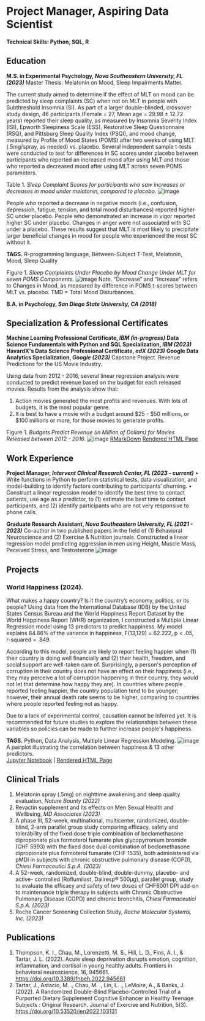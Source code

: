 # Project Manager, Aspiring Data Scientist
#### Technical Skills: Python, SQL, R


## Education       		
**M.S. in Experimental Psychology, _Nova Southeastern University, FL (2023)_**
Master Thesis: Melatonin on Mood, Sleep Impairments Matter. 

The current study aimed to determine if the effect of MLT on mood can be predicted by sleep complaints (SC) when not on MLT in people with Subthreshold Insomnia (SI). As part of a larger double-blinded, crossover study design, 46 participants (Female = 27, Mean age = 29.98 ± 12.72 years) reported their sleep quality, as measured by Insomnia Severity Index (ISI), Epworth Sleepiness Scale (ESS), Restorative Sleep Questionnaire (RSQ), and Pittsburg Sleep Quality Index (PSQI), and mood change, measured by Profile of Mood States (POMS) after two weeks of using MLT (.5mg/spray, as needed) vs. placebo. Several independent sample t-tests were conducted to test for differences in SC scores under placebo between participants who reported an increased mood after using MLT and those who reported a decreased mood after using MLT across seven POMS parameters. 

Table 1. _Sleep Complaint Scores for participants who saw increases or decreases in mood under melatonin, compared to placebo._
![image](https://github.com/mchau29/mchau29.github.io/assets/113917229/44248b8e-25d0-4c37-b8f1-b361d5c3d3de)

People who reported a decrease in negative moods (i.e., confusion, depression, fatigue, tension, and total mood disturbances) reported higher SC under placebo. People who demonstrated an increase in vigor reported higher SC under placebo. Changes in anger were not associated with SC under a placebo. These results suggest that MLT is most likely to precipitate larger beneficial changes in mood for people who experienced the most SC without it.

**TAGS.** R-programming language, Between-Subject T-Test, Melatonin, Mood, Sleep Quality 

Figure 1. _Sleep Complaints Under Placebo by Mood Change Under MLT for seven POMS Components._
![image](https://github.com/mchau29/mchau29.github.io/assets/113917229/8e53b4cb-2f34-476a-8ce8-37d8e71fac33)
Note. “Decrease” and “Increase” refers to Changes in Mood, as measured by difference in POMS t-scores between MLT vs. placebo. TMD = Total Mood Disturbances.

**B.A. in Psychology, _San Diego State University, CA (2018)_**


## Specialization & Professional Certificates       	
**Machine Learning Professional Certificate, _IBM (in-progress)_**
**Data Science Fundamentals with Python and SQL Specialization, _IBM (2023)_**
**HavardX's Data Science Professional Certificate, _edX (2023)_**
**Google Data Analytics Specialization, _Google (2023)_**
Capstone Project. Revenue Predictions for the US Movie Industry. 

Using data from 2012 - 2016, several linear regression analysis were conducted to predict revenue based on the budget for each released movies. Results from the analysis show that: 
1. Action movies generated the most profits and revenues. With lots of budgets, it is the most popular genre.
2. It is best to have a movie with a budget around $25 - $50 millions, or $100 millions or more, for those movies to generate profits.

Figure 1. _Budgets Predict Revenue (in Million of Dollars) for Movies Released between 2012 - 2016._
![image](https://github.com/mchau29/mchau29.github.io/assets/113917229/0ad9ec51-9803-45d9-a178-11d65e233abb)
[RMarkDown](https://github.com/mchau29/Movie_Analysis_R/blob/main/movies%20markdown.Rmd) 
[Rendered HTML Page](https://htmlpreview.github.io/?https://github.com/mchau29/Movie_Analysis_R/blob/main/movies-markdown.html) 


## Work Experience
**Project Manager, _Intervent Clinical Research Center, FL (2023 - current)_**
•	Write functions in Python to perform statistical tests, data visualization, and model-building to identify factors contributing to participants’ churning. 
•	Construct a linear regression model to identify the best time to contact patients, use age as a predictor, to (1) estimate the best time to contact participants, and (2) identify participants who are not very responsive to phone calls.

**Graduate Research Assistant, _Nova Southeastern University, FL (2021 - 2023)_**
Co-author in two published papers in the field of (1) Behavioral Neuroscience and (2) Exercise & Nutrition journals.
Constructed a linear regression model predicting aggression in men using Height, Muscle Mass, Peceived Stress, and Testosterone
![image](https://github.com/mchau29/mchau29.github.io/assets/113917229/4299e8c1-d747-4889-9cc4-465fff7f81a4)


## Projects
### World Happiness (2024).
What makes a happy country? Is it the country’s economy, politics, or its people? Using data from the International Database (IDB) by the United States Census Bureau and the World Happiness Report Dataset by the World Happiness Report (WHR) organization, I constructed a Multiple Linear Regression model using 13 predictors to predict happiness. My model explains 84.86% of the variance in happiness, F(13,129) = 62.222, p < .05, r-squared = .849. <br />

According to this model, people are likely to report feeling happier when (1) their country is doing well financially and (2) their health, freedom, and social support are well-taken care of. Surprisingly, a person's perception of corruption in their country does not have an effect on their happiness (i.e., they may perceive a lot of corruption happening in their country, they would not let that determine how happy they are). In countries where people reported feeling happier, the country population tend to be younger; however, their annual death rate seems to be higher, comparing to countries where people reported feeling not as happy. <br />

Due to a lack of experimental control, causation cannot be inferred yet. It is recommended for future studies to explore the relationships between these variables so policies can be made to further increase people's happiness. <br /> 

**TAGS.** Python, Data Analysis, Multiple Linear Regression Modeling. 
![image](https://github.com/mchau29/mchau29.github.io/assets/113917229/916046e7-ad4f-4255-8d62-6e89d587c2ef) 
A pairplot illustrating the correlation between happiness & 13 other predictors. <br />
[Jupyter Notebook](https://github.com/mchau29/world-happiness/blob/main/world%20happiness.ipynb) | 
[Rendered HTML Page](https://htmlpreview.github.io/?https://github.com/mchau29/world-happiness/blob/main/world%20happiness%20html.html) 


## Clinical Trials
1. Melatonin spray (.5mg) on nighttime awakening and sleep quality evaluation, _Nature Bounty (2022)_
2. Revactin supplement and its effects on Men Sexual Health and Wellbeing, _MD Associates (2023)_
3. A phase III, 52-week, multinational, multicenter, randomized, double-blind, 2-arm parallel group study comparing efficacy, safety and tolerability of the fixed dose triple combination of beclomethasone dipropionate plus formoterol fumarate plus glycopyrronium bromide (CHF 5993) with the fixed dose dual combination of beclomethasone dipropionate plus formoterol fumarate (CHF 1535), both administered via pMDI in subjects with chronic obstructive pulmonary disease (COPD), _Chiesi Farmaceutici S.p.A. (2023)_
4. A 52-week, randomized, double-blind, double-dummy, placebo- and active- controlled (Roflumilast, Daliresp® 500μg), parallel group, study to evaluate the efficacy and safety of two doses of CHF6001 DPI add-on to maintenance triple therapy in subjects with Chronic Obstructive Pulmonary Disease (COPD) and chronic bronchitis, _Chiesi Farmaceutici S.p.A. (2023)_
5. Roche Cancer Screening Collection Study, _Roche Molecular Systems, Inc. (2023)_


## Publications
1. Thompson, K. I., Chau, M., Lorenzetti, M. S., Hill, L. D., Fins, A. I., & Tartar, J. L. (2022). Acute sleep deprivation disrupts emotion, cognition, inflammation, and cortisol in young healthy adults. Frontiers in behavioral neuroscience, 16, 945661. https://doi.org/10.3389/fnbeh.2022.945661
2. Tartar, J., Astacio, M. ., Chau, M. ., Lin, L. ., LeMoire, A., & Banks, J. (2022). A Randomized Double-Blind Placebo-Controlled Trial of a Purported Dietary Supplement Cognitive Enhancer in Healthy Teenage Subjects : Original Research. Journal of Exercise and Nutrition, 5(3). https://doi.org/10.53520/jen2022.103131
